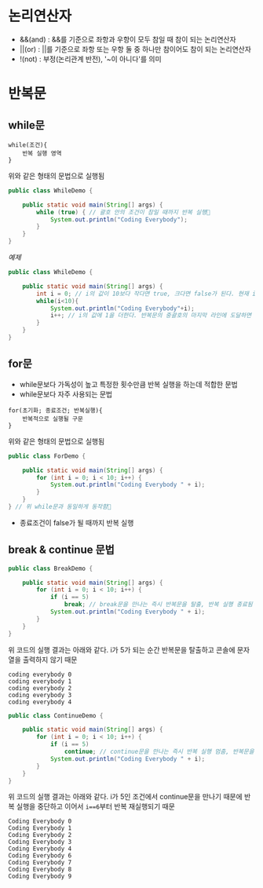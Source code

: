# 논리연산자

- &&(and) : &&를 기준으로 좌항과 우항이 모두 참일 때 참이 되는 논리연산자
- ||(or) : ||를 기준으로 좌항 또는 우항 둘 중 하나만 참이어도 참이 되는 논리연산자
- !(not) : 부정(논리관계 반전), '~이 아니다'를 의미

# 반복문

## while문

```
while(조건){
    반복 실행 영역
}
```

위와 같은 형태의 문법으로 실행됨

```java
public class WhileDemo {

    public static void main(String[] args) {
        while (true) { // 괄호 안의 조건이 참일 때까지 반복 실행
            System.out.println("Coding Everybody");
        }
    }
}
```

_예제_

```java
public class WhileDemo {

    public static void main(String[] args) {
        int i = 0; // i의 값이 10보다 작다면 true, 크다면 false가 된다. 현재 i의 값은 0이기 때문에 이 반복문은 실행된다.
        while(i<10){
            System.out.println("Coding Everybody"+i);
            i++; // i의 값에 1을 더한다. 반복문의 중괄호의 마지막 라인에 도달하면 반복문은 반복문을 재호출한다. 이때 i<10의 값을 검사하게 된다.
        }
    }
}
```

## for문

- while문보다 가독성이 높고 특정한 횟수만큼 반복 실행을 하는데 적합한 문법
- while문보다 자주 사용되는 문법

```
for(초기화; 종료조건; 반복실행){
    반복적으로 실행될 구문
}
```

위와 같은 형태의 문법으로 실행됨

```java
public class ForDemo {

    public static void main(String[] args) {
        for (int i = 0; i < 10; i++) {
            System.out.println("Coding Everybody " + i);
        }
    }
} // 위 while문과 동일하게 동작함
```

- 종료조건이 false가 될 때까지 반복 실행

## break & continue 문법

```java
public class BreakDemo {

    public static void main(String[] args) {
        for (int i = 0; i < 10; i++) {
            if (i == 5)
                break; // break문을 만나는 즉시 반복문을 탈출, 반복 실행 종료됨
            System.out.println("Coding Everybody " + i);
        }
    }
}
```

위 코드의 실행 결과는 아래와 같다. i가 5가 되는 순간 반복문을 탈출하고 콘솔에 문자열을 출력하지 않기 때문

```
coding everybody 0
coding everybody 1
coding everybody 2
coding everybody 3
coding everybody 4
```

```java
public class ContinueDemo {

    public static void main(String[] args) {
        for (int i = 0; i < 10; i++) {
            if (i == 5)
                continue; // continue문을 만나는 즉시 반복 실행 멈춤, 반복문을 탈출하지 않고 이어서 진행됨. 결과적으로 해당 조건에서만 반복 작업을 건너뛰게 됨
            System.out.println("Coding Everybody " + i);
        }
    }
}
```

위 코드의 실행 결과는 아래와 같다. i가 5인 조건에서 continue문을 만나기 때문에 반복 실행을 중단하고 이어서 `i==6`부터 반복 재실행되기 때문

```
Coding Everybody 0
Coding Everybody 1
Coding Everybody 2
Coding Everybody 3
Coding Everybody 4
Coding Everybody 6
Coding Everybody 7
Coding Everybody 8
Coding Everybody 9
```

